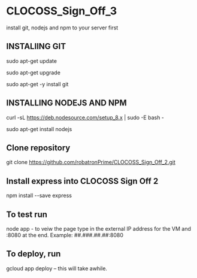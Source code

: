 # CLOCOSS_Sign_Off_3

install git, nodejs and npm to your server first 

## INSTALlING GIT
sudo apt-get update 

sudo apt-get upgrade 

sudo apt-get -y install git

## INSTALLING NODEJS AND NPM
curl -sL https://deb.nodesource.com/setup_8.x | sudo -E bash - 

sudo apt-get install nodejs

## Clone repository
git clone https://github.com/robatronPrime/CLOCOSS_Sign_Off_2.git

## Install express into CLOCOSS Sign Off 2
npm install --save express

## To test run
node app - to veiw the page type in the external IP address for the VM and :8080 at the end. Example: ##.###.##.##:8080

## To deploy, run 
gcloud app deploy – this will take awhile.
